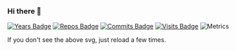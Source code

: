 ### Hi there 👋
[![Years Badge](https://badges.pufler.dev/years/kooler62)](https://badges.pufler.dev)
[![Repos Badge](https://badges.pufler.dev/repos/kooler62)](https://badges.pufler.dev)
[![Commits Badge](https://badges.pufler.dev/commits/monthly/kooler62)](https://badges.pufler.dev)
[![Visits Badge](https://badges.pufler.dev/visits/kooler62/kooler62)](https://badges.pufler.dev)
![Metrics](https://metrics.lecoq.io/kooler62?template=classic&isocalendar=1&languages=1&stars=1&achievements=1&pagespeed=1&lines=1&followup=1&isocalendar.duration=half-year&languages.limit=8&languages.sections=most-used&languages.colors=github&languages.threshold=0%25&languages.indepth=false&languages.categories=markup%2C%20programming&languages.recent.categories=markup%2C%20programming&languages.recent.load=300&languages.recent.days=14&stars.limit=8&followup.sections=repositories&achievements.threshold=C&achievements.secrets=true&achievements.display=detailed&achievements.limit=0&pagespeed.url=.user.website&pagespeed.detailed=false&pagespeed.screenshot=false&config.timezone=Asia%2FTokyo&config.display=large&config.padding=0%25)

If you don't see the above svg, just reload a few times.


